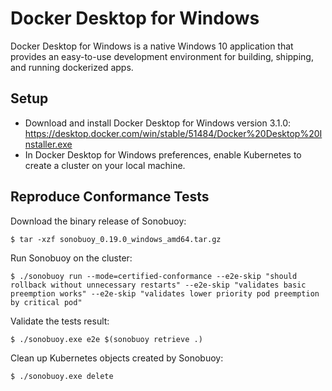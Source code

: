 # Docker Desktop for Windows

Docker Desktop for Windows is a native Windows 10 application that provides an easy-to-use development environment for building, shipping, and running dockerized apps.

## Setup

- Download and install Docker Desktop for Windows version 3.1.0: https://desktop.docker.com/win/stable/51484/Docker%20Desktop%20Installer.exe
- In Docker Desktop for Windows preferences, enable Kubernetes to create a cluster on your local machine.

## Reproduce Conformance Tests

Download the binary release of Sonobuoy:

```
$ tar -xzf sonobuoy_0.19.0_windows_amd64.tar.gz
```

Run Sonobuoy on the cluster:
```
$ ./sonobuoy run --mode=certified-conformance --e2e-skip "should rollback without unnecessary restarts" --e2e-skip "validates basic preemption works" --e2e-skip "validates lower priority pod preemption by critical pod"
```

Validate the tests result:
```
$ ./sonobuoy.exe e2e $(sonobuoy retrieve .)
```

Clean up Kubernetes objects created by Sonobuoy:
```
$ ./sonobuoy.exe delete
```